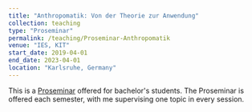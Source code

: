 ```yaml
---
title: "Anthropomatik: Von der Theorie zur Anwendung"
collection: teaching
type: "Proseminar"
permalink: /teaching/Proseminar-Anthropomatik
venue: "IES, KIT"
start_date: 2019-04-01
end_date: 2023-04-01
location: "Karlsruhe, Germany"
---
```


This is a [Proseminar](https://ies.iar.kit.edu/lehre_proseminar_anthropomatik.php) offered for bachelor's students. The Proseminar is offered each semester, with me supervising one topic in every session.

